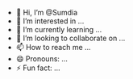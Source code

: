 - 👋 Hi, I’m @Sumdia
- 👀 I’m interested in ...
- 🌱 I’m currently learning ...
- 💞️ I’m looking to collaborate on ...
- 📫 How to reach me ...
- 😄 Pronouns: ...
- ⚡ Fun fact: ...

<!---
Sumdia/Sumdia is a ✨ special ✨ repository because its `README.md` (this file) appears on your GitHub profile.
You can click the Preview link to take a look at your changes.
--->
